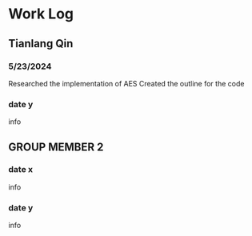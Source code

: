 # Work Log

## Tianlang Qin

### 5/23/2024
Researched the implementation of AES
Created the outline for the code

### date y

info


## GROUP MEMBER 2

### date x

info

### date y

info
